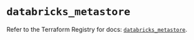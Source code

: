 # `databricks_metastore`

Refer to the Terraform Registry for docs: [`databricks_metastore`](https://registry.terraform.io/providers/databricks/databricks/1.64.0/docs/resources/metastore).

